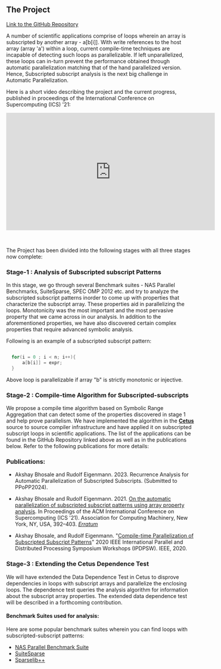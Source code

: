 

## The Project

[Link to the GitHub Repository](https://github.com/akshay9594/The-Cetus-Project/tree/SubSub_Analysis)

A number of scientific applications comprise of loops wherein an array is subscripted by another array - a[b[i]]. With write references to the host array (array 'a') within a loop, current compile-time techniques are incapable of detecting such loops as parallelizable. If left unparallelized, these loops can in-turn prevent the performance obtained through automatic parallelization matching that of the hand parallelized version. Hence, Subscripted subscript analysis is the next big challenge in Automatic Parallelization. 

Here is a short video describing the project and the current progress, published in proceedings of the International Conference on Supercomputing (ICS) '21:

<html>
<body>

<iframe width="560" height="315" src="https://www.youtube.com/embed/eG6lrRdyNtM" frameborder="0" allow="accelerometer; autoplay; encrypted-media; gyroscope; picture-in-picture" allowfullscreen></iframe>

</body>
</html>
<p>&nbsp;</p>


The Project has been divided into the following stages with all three stages now complete:

### Stage-1 : Analysis of Subscripted subscript Patterns

In this stage, we go through several Benchmark suites - NAS Parallel Benchmarks, SuiteSparse, SPEC OMP 2012 etc. and try to analyze the subscripted subscript patterns inorder to come up with properties that characterize the subscript array. These properties aid in parallelizing the loops. Monotonicity was the most important and the most pervasive property that we came across in our analysis. In addition to the aforementioned properties, we have also discovered certain complex properties that require advanced symbolic analysis.

Following is an example of a subscripted subscript pattern:

```C

  for(i = 0 ; i < n; i++){
      a[b[i]] = expr;
  }

```
Above loop is parallelizable if array "b" is strictly monotonic or injective.

### Stage-2 : Compile-time Algorithm for Subscripted-subscripts

We propose a compile time algorithm based on Symbolic Range Aggregation that can detect some of the properties discovered in stage 1 and help prove parallelism. We have implemented the algorithm in the 
[**Cetus**](https://sites.udel.edu/cetus-cid/) source to source compiler infrastructure and have applied it on subscripted subscript loops in scientific applications. The list of the applications can be found in the GitHub Repository linked above as well as in the publications below.
Refer to the following publications for more details:

### Publications:
* Akshay Bhosale and Rudolf Eigenmann. 2023. Recurrence Analysis for Automatic Parallelization of Subscripted Subscripts. (Submitted to PPoPP2024).

* Akshay Bhosale and Rudolf Eigenmann. 2021. [On the automatic parallelization of subscripted subscript patterns using array property analysis](https://dl.acm.org/doi/10.1145/3447818.3460424). In Proceedings of the ACM International Conference on Supercomputing (ICS '21). Association for Computing Machinery, New York, NY, USA, 392–403. [_Erratum_](https://akshayud.me/Erratum_ICS2021.pdf)

* Akshay Bhosale, and Rudolf Eigenmann. "[Compile-time Parallelization of Subscripted Subscript Patterns](https://ieeexplore.ieee.org/abstract/document/9150392?casa_token=t0g4f4I0ce0AAAAA:qM6cBc5kn9EEtWBCc-BJKqLzxdfFv-B48LH4v_oJZ0ikzHyl9sQm6nI7S8pkTREOHxNJn5Sgyw)" 2020 IEEE International Parallel and Distributed Processing Symposium   Workshops (IPDPSW). IEEE, 2020.

### Stage-3 : Extending the Cetus Dependence Test

We will have extended the Data Dependence Test in Cetus to disprove dependencies in loops with subscript arrays and parallelize the enclosing loops. The dependence test queries the analysis algorithm for information about the subscript array properties. The extended data dependence test will be described in a forthcoming contribution.

#### Benchmark Suites used for analysis:

Here are some popular benchmark suites wherein you can find loops with subscripted-subscript patterns:

* [NAS Parallel Benchmark Suite](https://www.nas.nasa.gov/publications/npb.html)
* [SuiteSparse](http://faculty.cse.tamu.edu/davis/suitesparse.html)
* [Sparselib++](https://math.nist.gov/sparselib++/)




